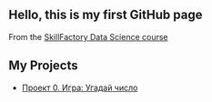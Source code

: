 ## Hello, this is my first GitHub page
From the [SkillFactory Data Science course](https://github.com/Fanoxis/sf_data_science)

## My Projects

* [Проект 0. Игра: Угадай число](https://github.com/Fanoxis/sf_data_science/tree/main/Guess_the_number)